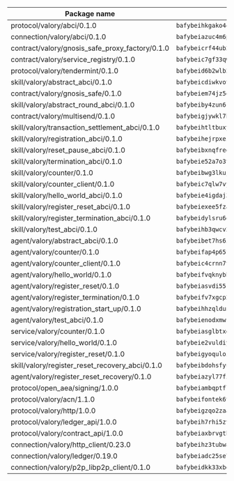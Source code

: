 | Package name                                                  | Package hash                                                  |
| ------------------------------------------------------------- | ------------------------------------------------------------- |
| protocol/valory/abci/0.1.0                                    | `bafybeihkgako44fzgurcv4hgbems4ptdtosae4lopnnr75eczb6kx3x2lm` |
| connection/valory/abci/0.1.0                                  | `bafybeiazuc4m6pgz5t2giw64boylpenyuwq2ceqikod6p773drf7m4q7ea` |
| contract/valory/gnosis_safe_proxy_factory/0.1.0               | `bafybeicrf44ub2kauwxan3zfbdmeqb2ae7xhftwucevr7q42bwho5oqcoa` |
| contract/valory/service_registry/0.1.0                        | `bafybeic7gf33qwpfrvrugpb6jumvcy7737mkdt3cojeocn4az7s3rznube` |
| protocol/valory/tendermint/0.1.0                              | `bafybeid6b2wlb24g6d3godmqms44qvnpkhlvb27icotuobvnscmdmlhaha` |
| skill/valory/abstract_abci/0.1.0                              | `bafybeicdiwkvotgr4h2zulx5rsgxqid22d5greqqhgqadd2uqlmpioipem` |
| contract/valory/gnosis_safe/0.1.0                             | `bafybeiem74jz5qgzkxwt34wbdlo64cloaerjui2jme4svdtjx4nh6v2d2y` |
| skill/valory/abstract_round_abci/0.1.0                        | `bafybeiby4zun6cve7rjinz5yjjytzaexplbelxj3izh5bzu7stre5if3zu` |
| contract/valory/multisend/0.1.0                               | `bafybeigjywkl7hydjsrkogob3xebj2ifhqwmfhhxoeyrndzhhxi5u6amey` |
| skill/valory/transaction_settlement_abci/0.1.0                | `bafybeihtltbuxyaia6g2yetco72fmhzk55sapfd6dmbjeijzr5eiy7nyhu` |
| skill/valory/registration_abci/0.1.0                          | `bafybeihejrpxezk3cdusipjh2g352jpaap6smpge2gknu2uxzulv353jyi` |
| skill/valory/reset_pause_abci/0.1.0                           | `bafybeibxnqfred6ihd3iqj3vmlqf53rap2myfevlqnj52wlv5tlmcld2tu` |
| skill/valory/termination_abci/0.1.0                           | `bafybeie52a7o3tyohk5qx4eh3x53izhcnppjk4oykfcpnnn2vi2vghyhna` |
| skill/valory/counter/0.1.0                                    | `bafybeibwg3lkuj536tm7njlbfuslamsoqes62oshp3ad3fhlomqfk3wugu` |
| skill/valory/counter_client/0.1.0                             | `bafybeic7qlw7vyovllmu35rb3cag4afduemo6ulr7sfkxtwtrjhlb2a5cq` |
| skill/valory/hello_world_abci/0.1.0                           | `bafybeie4igdaj3cxpg52qt6jvpt7jeg6mejtryho3s3kg3pxif2rem6hm4` |
| skill/valory/register_reset_abci/0.1.0                        | `bafybeiexee5fzayxek2y3ga5wjhv6zdsyj3syfnuois45fvvdacaboxxym` |
| skill/valory/register_termination_abci/0.1.0                  | `bafybeidylsru6o5ibzpksaywxo6dvijbgrdghvzln4lcl6zbln6inu7oym` |
| skill/valory/test_abci/0.1.0                                  | `bafybeihb3qwcv2p2ufxavdpm36s5f7msj6senv6hqz7qbzqokrgl7ntu4a` |
| agent/valory/abstract_abci/0.1.0                              | `bafybeibet7hs6ihznaiqy4wfwbbhdadqz7uc6m6mbnofttcswr54szg7rq` |
| agent/valory/counter/0.1.0                                    | `bafybeifap4p65f5pyee2ij7ng4xxje6vswutrmy7cszpfu4kmk5ehx2qwe` |
| agent/valory/counter_client/0.1.0                             | `bafybeic4crnn7t5ep6bsjrdste2tdbwoktftdhtooxeweypmujv5t7cmpi` |
| agent/valory/hello_world/0.1.0                                | `bafybeifvqknybbe6bwrpejohtqhqmmaapd5nqeyrzgixgxby3w5blxd3wq` |
| agent/valory/register_reset/0.1.0                             | `bafybeiasvdi55rvk6cv3gp2vfeiy5pihqwtrkcra3hhurxdvcmujtfzeoi` |
| agent/valory/register_termination/0.1.0                       | `bafybeifv7xgcp265bz6ex4fhqx7susu5mxxe5qclh6pp2jmw6tlulyr7em` |
| agent/valory/registration_start_up/0.1.0                      | `bafybeihhzqldunsn4fk65mc6u5thcjldfflr7idyqb62psn5rjzkiszhxu` |
| agent/valory/test_abci/0.1.0                                  | `bafybeienodxmws5zyzmfdhr7ks72tjkoq7eqcchxfba5q7i2fuagb7nrpy` |
| service/valory/counter/0.1.0                                  | `bafybeiasglbtxdxt7tuehgmyfuu3726yncfnlfcznensz7iz6mqozqpnqm` |
| service/valory/hello_world/0.1.0                              | `bafybeie2vuldiywi4xmpwqf6baoljmrc6esii7mn7pwov2f5zbdnczlgqq` |
| service/valory/register_reset/0.1.0                           | `bafybeigyoquloimsavfuovyj7bol3k4wazczqvfenleqzd4cz2qnzwbkgm` |
| skill/valory/register_reset_recovery_abci/0.1.0               | `bafybeibdohsfyueqewn44tv47epd6alb2ynxqyvoawdyhqkbqphhoigfxi` |
| agent/valory/register_reset_recovery/0.1.0                    | `bafybeiazyl77fi32r5msy4nd7vmylx2wgepb4mfan53fo4gn3mykxtl5ji` |
| protocol/open_aea/signing/1.0.0                               | `bafybeiambqptflge33eemdhis2whik67hjplfnqwieoa6wblzlaf7vuo44` |
| protocol/valory/acn/1.1.0                                     | `bafybeifontek6tvaecatoauiule3j3id6xoktpjubvuqi3h2jkzqg7zh7a` |
| protocol/valory/http/1.0.0                                    | `bafybeigzqo2zaakcjtzzsm6dh4x73v72xg6ctk6muyp5uq5ueb7y34fbxy` |
| protocol/valory/ledger_api/1.0.0                              | `bafybeih7rhi5zvfvwakx5ifgxsz2cfipeecsh7bm3gnudjxtvhrygpcftq` |
| protocol/valory/contract_api/1.0.0                            | `bafybeiaxbrvgtbdrh4lslskuxyp4awyr4whcx3nqq5yrr6vimzsxg5dy64` |
| connection/valory/http_client/0.23.0                          | `bafybeihz3tubwado7j3wlivndzzuj3c6fdsp4ra5r3nqixn3ufawzo3wii` |
| connection/valory/ledger/0.19.0                               | `bafybeiadc25se7dgnn4mufztwpzdono4xsfs45qknzdqyi3gckn6ccuv44` |
| connection/valory/p2p_libp2p_client/0.1.0                     | `bafybeidkk33xbga54szmitk6uwsi3ef56hbbdbuasltqtiyki34hgfpnxa` |

